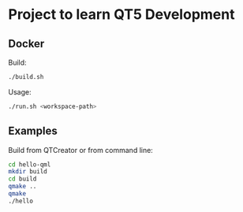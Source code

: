Project to learn QT5 Development
================================

Docker
------

Build:

~~~bash
./build.sh
~~~

Usage:

~~~bash
./run.sh <workspace-path>
~~~

Examples
--------

Build from QTCreator or from command line:


~~~bash
cd hello-qml
mkdir build
cd build
qmake ..
qmake
./hello
~~~
